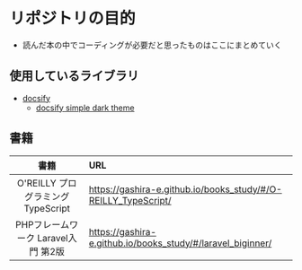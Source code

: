 # リポジトリの目的
- 読んだ本の中でコーディングが必要だと思ったものはここにまとめていく

## 使用しているライブラリ
- [docsify](https://docsify.js.org/#/)
  - [docsify simple dark theme](https://jhildenbiddle.github.io/docsify-themeable/#/themes?id=simple-dark)

## 書籍

|書籍|URL|
|:--:|:--|
|O'REILLY プログラミング TypeScript|https://gashira-e.github.io/books_study/#/O-REILLY_TypeScript/|
|PHPフレームワーク Laravel入門 第2版|https://gashira-e.github.io/books_study/#/laravel_biginner/|
